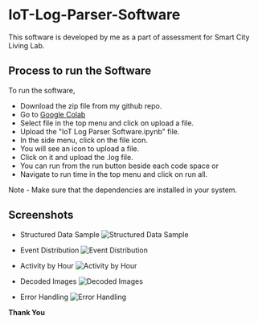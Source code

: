 # IoT-Log-Parser-Software
This software is developed by me as a part of assessment for Smart City Living Lab.

## Process to run the Software
To run the software,
- Download the zip file from my github repo.
- Go to [Google Colab]([https://colab.research.google.com/])
- Select file in the top menu and click on upload a file.
- Upload the "IoT Log Parser Software.ipynb" file.
- In the side menu, click on the file icon.
- You will see an icon to upload a file.
- Click on it and upload the .log file.
- You can run from the run button beside each code space
or
- Navigate to run time in the top menu and click on run all.

Note - Make sure that the dependencies are installed in your system.

## Screenshots

- Structured Data Sample
![Structured Data Sample](https://github.com/user-attachments/assets/985dc2bd-aac8-45a0-b047-380cb671c45e)

- Event Distribution
![Event Distribution](https://github.com/user-attachments/assets/bc0d683d-e6ed-480c-9dd3-4e110fa29eb0)

- Activity by Hour
![Activity by Hour](https://github.com/user-attachments/assets/0299a2bd-fede-4c29-b769-94a8a1e84721)

- Decoded Images
![Decoded Images](https://github.com/user-attachments/assets/0916b5ca-f891-4ea2-9b1c-cb529ccad22e)

- Error Handling
![Error Handling](https://github.com/user-attachments/assets/e8efa3c8-18a8-4c6b-8911-ef61ee5ae727)

**Thank You**
